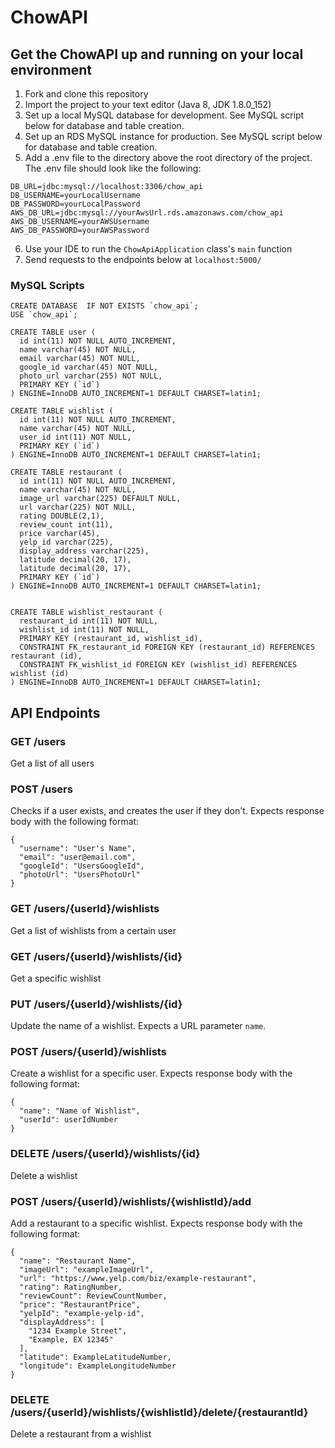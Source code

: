 # ChowAPI

## Get the ChowAPI up and running on your local environment
1. Fork and clone this repository
2. Import the project to your text editor (Java 8, JDK 1.8.0_152)
3. Set up a local MySQL database for development. See MySQL script below for database and table creation.
4. Set up an RDS MySQL instance for production. See MySQL script below for database and table creation.
5. Add a .env file to the directory above the root directory of the project. The .env file should look like the following:

```
DB_URL=jdbc:mysql://localhost:3306/chow_api
DB_USERNAME=yourLocalUsername
DB_PASSWORD=yourLocalPassword
AWS_DB_URL=jdbc:mysql://yourAwsUrl.rds.amazonaws.com/chow_api
AWS_DB_USERNAME=yourAWSUsername
AWS_DB_PASSWORD=yourAWSPassword
```

6. Use your IDE to run the `ChowApiApplication` class's `main` function
7. Send requests to the endpoints below at `localhost:5000/`

### MySQL Scripts

```
CREATE DATABASE  IF NOT EXISTS `chow_api`;
USE `chow_api`;

CREATE TABLE user (
  id int(11) NOT NULL AUTO_INCREMENT,
  name varchar(45) NOT NULL,
  email varchar(45) NOT NULL,
  google_id varchar(45) NOT NULL,
  photo_url varchar(255) NOT NULL,
  PRIMARY KEY (`id`)
) ENGINE=InnoDB AUTO_INCREMENT=1 DEFAULT CHARSET=latin1;

CREATE TABLE wishlist (
  id int(11) NOT NULL AUTO_INCREMENT,
  name varchar(45) NOT NULL,
  user_id int(11) NOT NULL,
  PRIMARY KEY (`id`)
) ENGINE=InnoDB AUTO_INCREMENT=1 DEFAULT CHARSET=latin1;

CREATE TABLE restaurant (
  id int(11) NOT NULL AUTO_INCREMENT,
  name varchar(45) NOT NULL,
  image_url varchar(225) DEFAULT NULL,
  url varchar(225) NOT NULL,
  rating DOUBLE(2,1),
  review_count int(11),
  price varchar(45),
  yelp_id varchar(225),
  display_address varchar(225),
  latitude decimal(20, 17),
  latitude decimal(20, 17),
  PRIMARY KEY (`id`)
) ENGINE=InnoDB AUTO_INCREMENT=1 DEFAULT CHARSET=latin1;


CREATE TABLE wishlist_restaurant (
  restaurant_id int(11) NOT NULL,
  wishlist_id int(11) NOT NULL,
  PRIMARY KEY (restaurant_id, wishlist_id),
  CONSTRAINT FK_restaurant_id FOREIGN KEY (restaurant_id) REFERENCES restaurant (id),
  CONSTRAINT FK_wishlist_id FOREIGN KEY (wishlist_id) REFERENCES wishlist (id)
) ENGINE=InnoDB AUTO_INCREMENT=1 DEFAULT CHARSET=latin1;

```

## API Endpoints

### GET /users

Get a list of all users

### POST /users

Checks if a user exists, and creates the user if they don't. Expects response body with the following format:
```
{
  "username": "User's Name",
  "email": "user@email.com",
  "googleId": "UsersGoogleId",
  "photoUrl": "UsersPhotoUrl"
}
```

### GET /users/{userId}/wishlists

Get a list of wishlists from a certain user

### GET /users/{userId}/wishlists/{id}

Get a specific wishlist

### PUT /users/{userId}/wishlists/{id}

Update the name of a wishlist. Expects a URL parameter `name`.

### POST /users/{userId}/wishlists

Create a wishlist for a specific user. Expects response body with the following format:
```
{
  "name": "Name of Wishlist",
  "userId": userIdNumber
}
```

### DELETE /users/{userId}/wishlists/{id}

Delete a wishlist

### POST /users/{userId}/wishlists/{wishlistId}/add

Add a restaurant to a specific wishlist. Expects response body with the following format:
```
{
  "name": "Restaurant Name",
  "imageUrl": "exampleImageUrl",
  "url": "https://www.yelp.com/biz/example-restaurant",
  "rating": RatingNumber,
  "reviewCount": ReviewCountNumber,
  "price": "RestaurantPrice",
  "yelpId": "example-yelp-id",
  "displayAddress": [
    "1234 Example Street",
    "Example, EX 12345"
  ],
  "latitude": ExampleLatitudeNumber,
  "longitude": ExampleLongitudeNumber
}
```

### DELETE /users/{userId}/wishlists/{wishlistId}/delete/{restaurantId}

Delete a restaurant from a wishlist
